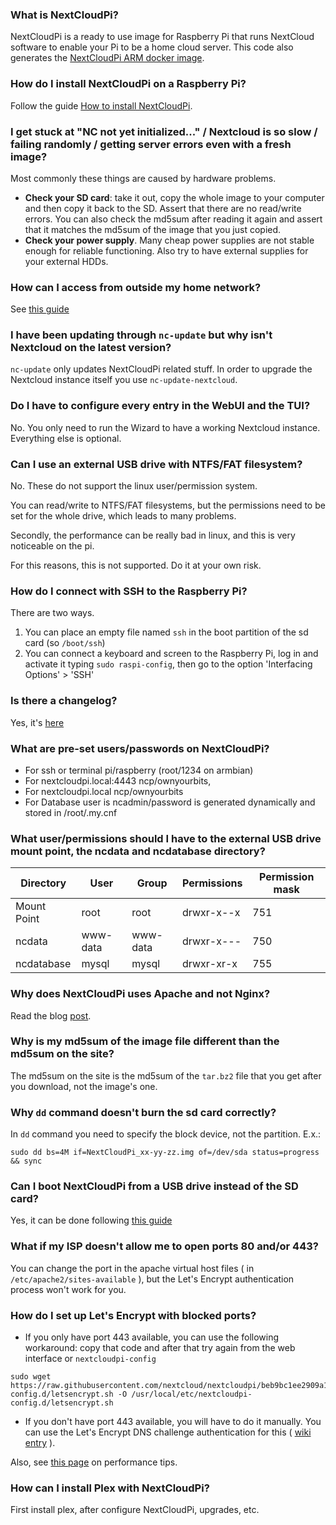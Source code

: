 ### What is NextCloudPi?

NextCloudPi is a ready to use image for Raspberry Pi that runs NextCloud software to enable your Pi to be a home cloud server.
This code also generates the [NextCloudPi ARM docker image](https://hub.docker.com/r/ownyourbits/nextcloudpi/).

### How do I install NextCloudPi on a Raspberry Pi?

Follow the guide [How to install NextCloudPi](https://github.com/nextcloud/nextcloudpi/wiki/How-to-install-NextCloudPi).

### I get stuck at "NC not yet initialized..." / Nextcloud is so slow / failing randomly / getting server errors even with a fresh image?

Most commonly these things are caused by hardware problems.

 - **Check your SD card**: take it out, copy the whole image to your computer and then copy it back to the SD. Assert that there are no read/write errors. You can also check the md5sum after reading it again and assert that it matches the md5sum of the image that you just copied.
 - **Check your power supply**. Many cheap power supplies are not stable enough for reliable functioning. Also try to have external supplies for your external HDDs.

### How can I access from outside my home network?

See [this guide](https://github.com/nextcloud/nextcloudpi/wiki/How-to-access-from-outside-your-network)

### I have been updating through `nc-update` but why isn't Nextcloud on the latest version?

`nc-update` only updates NextCloudPi related stuff. In order to upgrade the Nextcloud instance itself you use `nc-update-nextcloud`.

### Do I have to configure every entry in the WebUI and the TUI?

No. You only need to run the Wizard to have a working Nextcloud instance. Everything else is optional.

### Can I use an external USB drive with NTFS/FAT filesystem?

No. These do not support the linux user/permission system.

You can read/write to NTFS/FAT filesystems, but the permissions need to be set for the whole drive, which leads to many problems.

Secondly, the performance can be really bad in linux, and this is very noticeable on the pi.

For this reasons, this is not supported. Do it at your own risk.

### How do I connect with SSH to the Raspberry Pi?

There are two ways.

1. You can place an empty file named `ssh` in the boot partition of the sd card (so `/boot/ssh`)
2. You can connect a keyboard and screen to the Raspberry Pi, log in and activate it typing `sudo raspi-config`, then go to the option 'Interfacing Options' > 'SSH'

### Is there a changelog?

Yes, it's [here](https://github.com/nextcloud/nextcloudpi/blob/master/changelog.md)

### What are pre-set users/passwords on NextCloudPi?

* For ssh or terminal pi/raspberry (root/1234 on armbian)
* For nextcloudpi.local:4443 ncp/ownyourbits,  
* For nextcloudpi.local ncp/ownyourbits
* For Database user is ncadmin/password is generated dynamically and stored in /root/.my.cnf

### What user/permissions should I have to the external USB drive mount point, the ncdata and ncdatabase directory?

| Directory | User | Group | Permissions | Permission mask |
|---|---|---|---|---|
| Mount Point | root | root | drwxr-x--x | 751 |
| ncdata | www-data | www-data | drwxr-x--- | 750 |
| ncdatabase | mysql | mysql | drwxr-xr-x | 755 |

### Why does NextCloudPi uses Apache and not Nginx?

Read the blog [post](https://ownyourbits.com/2017/06/12/why-nextcloudpi-uses-apache-and-not-nginx/).

### Why is my md5sum of the image file different than the md5sum on the site?

The md5sum on the site is the md5sum of the `tar.bz2` file that you get after you download, not the image's one.

### Why `dd` command doesn't burn the sd card correctly?

In `dd` command you need to specify the block device, not the partition. E.x.:

```
sudo dd bs=4M if=NextCloudPi_xx-yy-zz.img of=/dev/sda status=progress && sync
```
### Can I boot NextCloudPi from a USB drive instead of the SD card?

Yes, it can be done following [this guide](https://www.raspberrypi.org/documentation/hardware/raspberrypi/bootmodes/msd.md)

### What if my ISP doesn't allow me to open ports 80 and/or 443?

You can change the port in the apache virtual host files ( in `/etc/apache2/sites-available` ), but the Let's Encrypt authentication process won't work for you.

### How do I set up Let's Encrypt with blocked ports?

 - If you only have port 443 available, you can use the following workaround: copy that code and after that try again from the web interface or `nextcloudpi-config`

```
sudo wget https://raw.githubusercontent.com/nextcloud/nextcloudpi/beb9bc1ee2909a1ab6bfde7398ddf19a50d02478/etc/nextcloudpi-config.d/letsencrypt.sh -O /usr/local/etc/nextcloudpi-config.d/letsencrypt.sh
```

- If you don't have port 443 available, you will have to do it manually. You can use the Let's Encrypt DNS challenge authentication for this ( [wiki entry](https://github.com/nextcloud/nextcloudpi/wiki/How-to-configure-Let's-Encrypt-with-closed-ports-80-and-443) ).

Also, see [this page](https://github.com/nextcloud/nextcloudpi/wiki/Why-is-my-Pi-so-slow%3F) on performance tips.

### How can I install Plex with NextCloudPi?

First install plex, after configure NextCloudPi, upgrades, etc.

